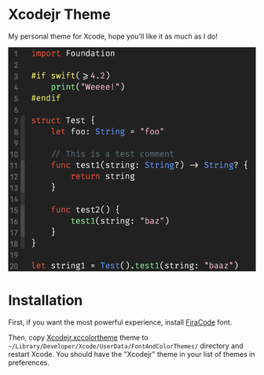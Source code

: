 # Xcodejr Theme

My personal theme for Xcode, hope you'll like it as much as I do!

![Xcodejr Theme preview](xcodejr-preview.png)

# Installation

First, if you want the most powerful experience, install [FiraCode](https://github.com/tonsky/FiraCode) font.

Then, copy [Xcodejr.xccolortheme](Xcodejr.xccolortheme) theme to `~/Library/Developer/Xcode/UserData/FontAndColorThemes/` directory and restart Xcode. You should have the "Xcodejr" theme in your list of themes in preferences.
